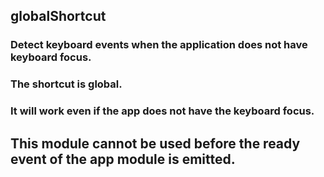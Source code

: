 ## globalShortcut

### Detect keyboard events when the application does not have keyboard focus.

### The shortcut is global. 

### It will work even if the app does not have the keyboard focus. 

## This module cannot be used before the ready event of the app module is emitted.